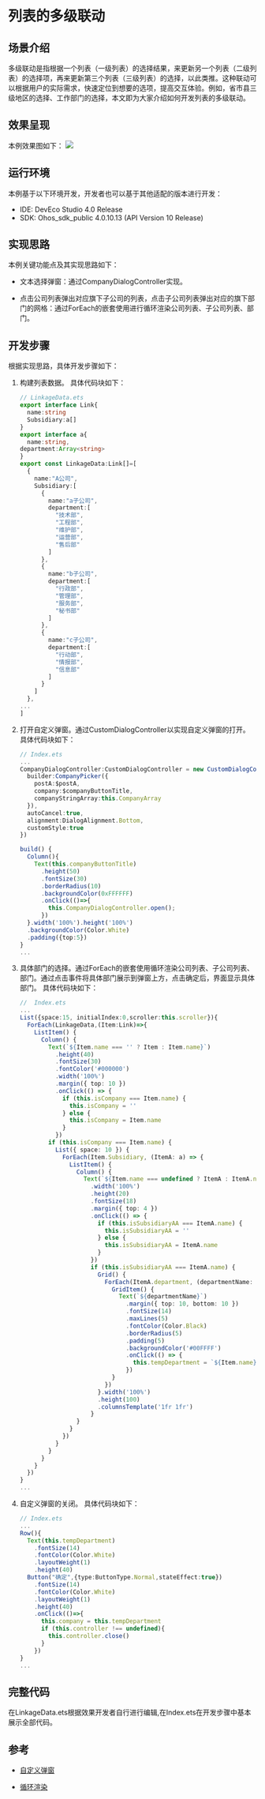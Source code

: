 # 列表的多级联动
## 场景介绍
多级联动是指根据一个列表（一级列表）的选择结果，来更新另一个列表（二级列表）的选择项，再来更新第三个列表（三级列表）的选择，以此类推。这种联动可以根据用户的实际需求，快速定位到想要的选项，提高交互体验。例如，省市县三级地区的选择、工作部门的选择，本文即为大家介绍如何开发列表的多级联动。

## 效果呈现
本例效果图如下：
![](./figures/sanji.gif)

## 运行环境

本例基于以下环境开发，开发者也可以基于其他适配的版本进行开发：
- IDE: DevEco Studio 4.0 Release
- SDK: Ohos_sdk_public 4.0.10.13 (API Version 10 Release)

## 实现思路
本例关键功能点及其实现思路如下：
- 文本选择弹窗：通过CompanyDialogController实现。

- 点击公司列表弹出对应旗下子公司的列表，点击子公司列表弹出对应的旗下部门的网格：通过ForEach的嵌套使用进行循环渲染公司列表、子公司列表、部门。

## 开发步骤
根据实现思路，具体开发步骤如下：
1. 构建列表数据。
    具体代码块如下：
    ```ts
    // LinkageData.ets
    export interface Link{
      name:string
      Subsidiary:a[]
    }
    export interface a{
      name:string,
    department:Array<string>
    }
    export const LinkageData:Link[]=[
      {
        name:"A公司",
        Subsidiary:[
          {
            name:"a子公司",
            department:[
              "技术部",
              "工程部",
              "维护部",
              "运营部",
              "售后部"
            ]
          },
          {
            name:"b子公司",
            department:[
              "行政部",
              "管理部",
              "服务部",
              "秘书部"
            ]
          },
          {
            name:"c子公司",
            department:[
              "行动部",
              "情报部",
              "信息部"
            ]
          }
        ]
      },
    ...
    ]
    ```
2. 打开自定义弹窗。通过CustomDialogController以实现自定义弹窗的打开。
    具体代码块如下：
    ```ts   
    // Index.ets
    ...
    CompanyDialogController:CustomDialogController = new CustomDialogController({
      builder:CompanyPicker({
        postA:$postA,
        company:$companyButtonTitle,
        companyStringArray:this.CompanyArray
      }),
      autoCancel:true,
      alignment:DialogAlignment.Bottom,
      customStyle:true
    })

    build() {
      Column(){
        Text(this.companyButtonTitle)
          .height(50)
          .fontSize(30)
          .borderRadius(10)
          .backgroundColor(0xFFFFFF)
          .onClick(()=>{
            this.CompanyDialogController.open();
          })
      }.width('100%').height('100%')
      .backgroundColor(Color.White)
      .padding({top:5})
    }
    ...         
    ```
3. 具体部门的选择。通过ForEach的嵌套使用循环渲染公司列表、子公司列表、部门。通过点击事件将具体部门展示到弹窗上方，点击确定后，界面显示具体部门。
    具体代码块如下：
    ```ts
    //  Index.ets
    ...
    List({space:15, initialIndex:0,scroller:this.scroller}){
      ForEach(LinkageData,(Item:Link)=>{
        ListItem() {
          Column() {
            Text(`${Item.name === '' ? Item : Item.name}`)
              .height(40)
              .fontSize(30)
              .fontColor('#000000')
              .width('100%')
              .margin({ top: 10 })
              .onClick(() => {
                if (this.isCompany === Item.name) {
                  this.isCompany = ''
                } else {
                  this.isCompany = Item.name
                }
              })
            if (this.isCompany === Item.name) {
              List({ space: 10 }) {
                ForEach(Item.Subsidiary, (ItemA: a) => {
                  ListItem() {
                    Column() {
                      Text(`${Item.name === undefined ? ItemA : ItemA.name}`)
                        .width('100%')
                        .height(20)
                        .fontSize(18)
                        .margin({ top: 4 })
                        .onClick(() => {
                          if (this.isSubsidiaryAA === ItemA.name) {
                            this.isSubsidiaryAA = ''
                          } else {
                            this.isSubsidiaryAA = ItemA.name
                          }
                        })
                        if (this.isSubsidiaryAA === ItemA.name) {
                          Grid() {
                            ForEach(ItemA.department, (departmentName: string) => {
                              GridItem() {
                                Text(`${departmentName}`)
                                  .margin({ top: 10, bottom: 10 })
                                  .fontSize(14)
                                  .maxLines(5)
                                  .fontColor(Color.Black)
                                  .borderRadius(5)
                                  .padding(5)
                                  .backgroundColor('#00FFFF')
                                  .onClick(() => {
                                    this.tempDepartment = `${Item.name}${ItemA.name}${departmentName}`
                                  })
                              }
                            })
                          }.width('100%')
                          .height(100)
                          .columnsTemplate('1fr 1fr')
                        }
                    }
                  }
                })
              }
            }
          }
        }
      })
    }
    ...
    ```
4. 自定义弹窗的关闭。
    具体代码块如下：
    ```ts
    // Index.ets
    ...
    Row(){
      Text(this.tempDepartment)
        .fontSize(14)
        .fontColor(Color.White)
        .layoutWeight(1)
        .height(40)
      Button("确定",{type:ButtonType.Normal,stateEffect:true})
        .fontSize(14)
        .fontColor(Color.White)
        .layoutWeight(1)
        .height(40)
        .onClick(()=>{
          this.company = this.tempDepartment
          if (this.controller !== undefined){
            this.controller.close()
          }
        })
    }
    ...
    ```
## 完整代码
在LinkageData.ets根据效果开发者自行进行编辑,在Index.ets在开发步骤中基本展示全部代码。
## 参考
- [自定义弹窗](../application-dev/reference/arh-ts/ts-methods-custom-dialog-box.md)

- [循环渲染](../application-dev/quick-start/ark-rendering-control-foreach.md)